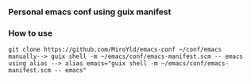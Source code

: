 ### Personal emacs conf using guix manifest

### How to use
```
git clone https://github.com/MiroYld/emacs-conf ~/conf/emacs  
manually--> guix shell -m ~/emacs/conf/emacs-manifest.scm -- emacs  
using alias --> alias emacs="guix shell -m ~/emacs/conf/emacs-manifest.scm -- emacs"  
```
